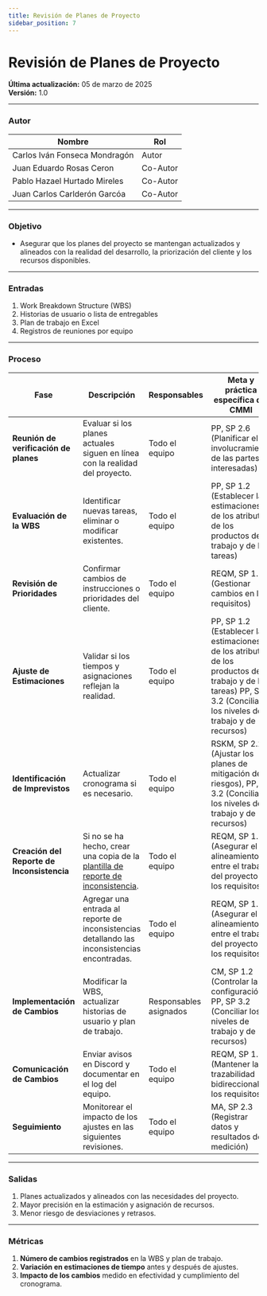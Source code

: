 ```yaml
---
title: Revisión de Planes de Proyecto  
sidebar_position: 7  
---  
```


# Revisión de Planes de Proyecto  

**Última actualización:** 05 de marzo de 2025  
**Versión:** 1.0  

---

### Autor  
| Nombre                              | Rol       |  
| ----------------------------------- | --------- |  
| Carlos Iván Fonseca Mondragón       | Autor     |
| Juan Eduardo Rosas Ceron            | Co-Autor  |
| Pablo Hazael Hurtado Mireles        | Co-Autor  |
| Juan Carlos Carlderón Garcóa        | Co-Autor  |  
---

### Objetivo  
 * Asegurar que los planes del proyecto se mantengan actualizados y alineados con la realidad del desarrollo, la priorización del cliente y los recursos disponibles.  
---

### Entradas  

1. Work Breakdown Structure (WBS)  
2. Historias de usuario o lista de entregables  
3. Plan de trabajo en Excel  
4. Registros de reuniones por equipo  

---

### Proceso  

| Fase                          | Descripción | Responsables | Meta y práctica específica del CMMI |  
|--------------------------------|------------|--------------|-------------------------------------|  
| **Reunión de verificación de planes** | Evaluar si los planes actuales siguen en línea con la realidad del proyecto. | Todo el equipo | PP, SP 2.6 (Planificar el involucramiento de las partes interesadas) |  
| **Evaluación de la WBS**       | Identificar nuevas tareas, eliminar o modificar existentes. | Todo el equipo | PP, SP 1.2 (Establecer las estimaciones de los atributos de los productos de trabajo y de las tareas) |  
| **Revisión de Prioridades**    | Confirmar cambios de instrucciones o prioridades del cliente. | Todo el equipo | REQM, SP 1.3 (Gestionar cambios en los requisitos) |  
| **Ajuste de Estimaciones**     | Validar si los tiempos y asignaciones reflejan la realidad. | Todo el equipo | PP, SP 1.2 (Establecer las estimaciones de los atributos de los productos de trabajo y de las tareas) PP, SP 3.2 (Conciliar los niveles de trabajo y de recursos) |  
| **Identificación de Imprevistos** | Actualizar cronograma si es necesario. | Todo el equipo | RSKM, SP 2.2 (Ajustar los planes de mitigación de riesgos), PP, SP 3.2 (Conciliar los niveles de trabajo y de recursos) |  
| **Creación del Reporte de Inconsistencia** |Si no se ha hecho, crear una copia de la [plantilla de reporte de inconsistencia](https://docs.google.com/document/d/1oFEtJ4wL4jAugo7VBqZViLJWfcgjDt24BJohPeyZFPA/edit?tab=t.0).| Todo el equipo | REQM, SP 1.5 (Asegurar el alineamiento entre el trabajo del proyecto y los requisitos) |
| | Agregar una entrada al reporte de inconsistencias detallando las inconsistencias encontradas. | Todo el equipo | REQM, SP 1.5 (Asegurar el alineamiento entre el trabajo del proyecto y los requisitos) |
| **Implementación de Cambios**  | Modificar la WBS, actualizar historias de usuario y plan de trabajo. | Responsables asignados | CM, SP 1.2 (Controlar la configuración), PP, SP 3.2 (Conciliar los niveles de trabajo y de recursos) |  
| **Comunicación de Cambios**    | Enviar avisos en Discord y documentar en el log del equipo. | Todo el equipo | REQM, SP 1.4 (Mantener la trazabilidad bidireccional de los requisitos) |  
| **Seguimiento**                | Monitorear el impacto de los ajustes en las siguientes revisiones. | Todo el equipo | MA, SP 2.3 (Registrar datos y resultados de medición) |  

---

### Salidas  

1. Planes actualizados y alineados con las necesidades del proyecto.  
2. Mayor precisión en la estimación y asignación de recursos.  
3. Menor riesgo de desviaciones y retrasos.  

---

### Métricas  

1. **Número de cambios registrados** en la WBS y plan de trabajo.  
2. **Variación en estimaciones de tiempo** antes y después de ajustes.  
3. **Impacto de los cambios** medido en efectividad y cumplimiento del cronograma.  
